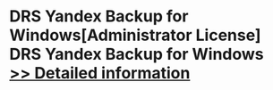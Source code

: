 # DRS Yandex Backup for Windows[Administrator License]<br />DRS Yandex Backup for Windows<br />[>> Detailed information](https://secure.shareit.com/shareit/product.html?productid=301004262&affiliateid=200057808)